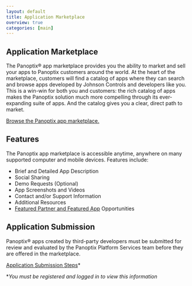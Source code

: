 ```yaml
---
layout: default 
title: Application Marketplace 
overview: true
categories: [main]
--- 
```

## Application Marketplace
The Panoptix® app marketplace provides you the ability to market and sell your apps to Panoptix customers around the world. At the heart of the marketplace, customers will find a catalog of apps where they can search and browse apps developed by Johnson Controls and developers like you. This is a win-win for both you and customers: the rich catalog of apps makes the Panoptix solution much more compelling through its ever-expanding suite of apps. And the catalog gives you a clear, direct path to market.

[Browse the Panoptix app marketplace.](http://store.eSellerate.net/s.aspx?s=STR3243436356)

## Features
The Panoptix app marketplace is accessible anytime, anywhere on many supported computer and mobile devices. Features include:

  * Brief and Detailed App Description
  * Social Sharing
  * Demo Requests (Optional)
  * App Screenshots and Videos
  * Contact and/or Support Information
  * Additional Resources
  * [Featured Partner and Featured App](https://whatspossible.johnsoncontrols.com/community/panoptix/apps) Opportunities

## Application Submission
Panoptix® apps created by third-party developers must be submitted for review and evaluated by the Panoptix Platform Services team before they are offered in the marketplace.

[Application Submission Steps](https://developer.panoptix.com/documentation/overview/app-submission)*

**You must be registered and logged in to view this information*




